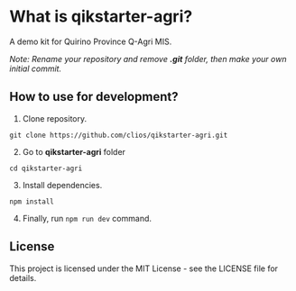 # What is qikstarter-agri?

A demo kit for Quirino Province Q-Agri MIS.

_Note: Rename your repository and remove **.git** folder, then make your own initial commit._

## How to use for development?

1. Clone repository.

```
git clone https://github.com/clios/qikstarter-agri.git
```

2. Go to **qikstarter-agri** folder

```
cd qikstarter-agri
```

3. Install dependencies.

```
npm install
```

4. Finally, run `npm run dev` command.

## License

This project is licensed under the MIT License - see the LICENSE file for details.
